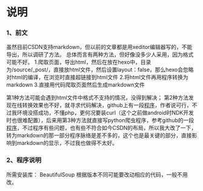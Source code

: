 # 说明

### 1、前文
虽然目前CSDN支持markdown，但以前的文章都是用xeditor编辑器写的，不能导出，所以调研了方法。
总体而言有两种方法，但好像没多少人采用，因为格式可能不好。
1.爬取页面，导出html，然后在放在hexo中，目录为/source/\_post/，直接放html文件，然后设置layout：false，那么hexo会忽略对html的编译，在浏览时直接超链接到html文件
2.将html文件再用程序转换为markdown
3.直接用代码爬取页面然后生成markdown文件

第1种方法可能会遇到html文件中格式不支持的情况，没得到解决；
第2种方法发现在线转换效果也不好，就寻求代码解决，github上有一段[程序](https://github.com/baizhebz/html2markdown4blog)，作者说可行，不过我环境没搭成功，不懂php，更何况要装curl（这个之前做android时NDK开发时也很难配置），后来用第3种方法就直接写python爬虫程序，参考github的一段[程序](https://github.com/kesalin/PythonSnippet/blob/master/ExportCSDNBlog.py)，不过程序有些问题，也有些不符合如今CSDN的布局，所以我大改了一下，转为markdown的那一部分程序脉络是差不多的，这个也是最关键的部分，直接影响到markdown的显示，不过我也做得不太好。

### 2、程序说明
所需安装库：
BeautifulSoup
根据版本不同可能要改动相应的代码，一般不用改。
